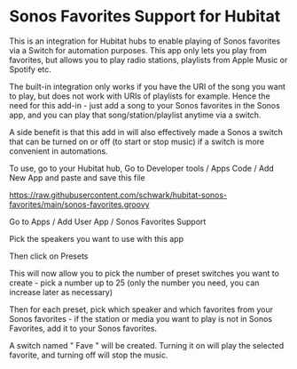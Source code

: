 # Sonos Favorites Support for Hubitat

This is an integration for Hubitat hubs to enable playing of Sonos favorites via a Switch for automation purposes. This app only lets you play from favorites, but allows you to play radio stations, playlists from Apple Music or Spotify etc. 

The built-in integration only works if you have the URI of the song you want to play, but does not work with URIs of playlists for example. Hence the need for this add-in - just add a song to your Sonos favorites in the Sonos app, and you can play that song/station/playlist anytime via a switch. 

A side benefit is that this add in will also effectively made a Sonos a switch that can be turned on or off (to start or stop music) if a switch is more convenient in automations.

To use, go to your Hubitat hub, Go to Developer tools / Apps Code / Add New App and paste and save this file

https://raw.githubusercontent.com/schwark/hubitat-sonos-favorites/main/sonos-favorites.groovy

Go to Apps / Add User App / Sonos Favorites Support

Pick the speakers you want to use with this app

Then click on Presets

This will now allow you to pick the number of preset switches you want to create - pick a number up to 25 (only the number you need, you can increase later as necessary)

Then for each preset, pick which speaker and which favorites from your Sonos favorites - if the station or media you want to play is not in Sonos Favorites, add it to your Sonos favorites.

A switch named "<Sonos Speaker Name> Fave <Preset Num>" will be created. Turning it on will play the selected favorite, and turning off will stop the music.





